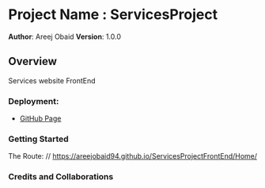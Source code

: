 # Project Name : ServicesProject

**Author**: Areej Obaid
**Version**: 1.0.0 

## Overview
Services website FrontEnd

### Deployment:
* [GitHub Page](https://areejobaid94.github.io/ServicesProjectFrontEnd/Home/)

### Getting Started
The  Route:   // https://areejobaid94.github.io/ServicesProjectFrontEnd/Home/

### Credits and Collaborations
<!-- Give credit (and a link) to other people or resources that helped you build this application. -->